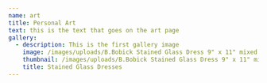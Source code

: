 ```yaml
---
name: art
title: Personal Art
text: this is the text that goes on the art page
gallery:
  - description: This is the first gallery image
    image: /images/uploads/B.Bobick Stained Glass Dress 9" x 11" mixed media.jpg
    thumbnail: /images/uploads/B.Bobick Stained Glass Dress 9" x 11" mixed media.jpg
    title: Stained Glass Dresses
---
```


